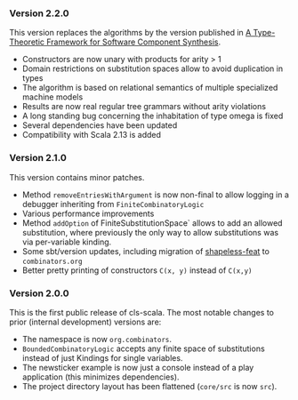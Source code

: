 ### Version 2.2.0
This version replaces the algorithms by the version published in [A Type-Theoretic Framework for Software Component Synthesis](http://dx.doi.org/10.17877/DE290R-20320).
- Constructors are now unary with products for arity > 1
- Domain restrictions on substitution spaces allow to avoid duplication in types
- The algorithm is based on relational semantics of multiple specialized machine models
- Results are now real regular tree grammars without arity violations
- A long standing bug concerning the inhabitation of type omega is fixed
- Several dependencies have been updated
- Compatibility with Scala 2.13 is added
### Version 2.1.0
This version contains minor patches.
- Method `removeEntriesWithArgument` is now non-final to allow logging in a debugger
  inheriting from `FiniteCombinatoryLogic`
- Various performance improvements
- Method `addOption` of FiniteSubstitutionSpace` allows to add an allowed substitution,
  where previously the only way to allow substitutions was via per-variable kinding.
- Some sbt/version updates, including migration of [shapeless-feat](https://github.com/combinators/shapeless-feat) to `combinators.org`
- Better pretty printing of constructors `C(x, y)` instead of `C(x,y)`
### Version 2.0.0
This is the first public release of cls-scala.
The most notable changes to prior (internal development) versions are:
- The namespace is now `org.combinators`.
- `BoundedCombinatoryLogic` accepts any finite space of substitutions instead of just Kindings for single variables.
- The newsticker example is now just a console instead of a play application (this minimizes dependencies).
- The project directory layout has been flattened (`core/src` is now `src`).
